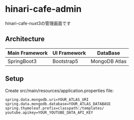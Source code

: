 # hinari-cafe-admin
hinari-cafe-nuxt3の管理画面です

## Architecture

| Main Framework | UI Framework | DataBase |
| --- | --- | --- |
| SpringBoot3 | Bootstrap5 | MongoDB Atlas |

## Setup

Create src/main/resources/application.properties file:

```
spring.data.mongodb.uri=YOUR_ATLAS_URI
spring.data.mongodb.database=YOUR_ATLAS_DATABASE
spring.thymeleaf.prefix=classpath:/templates/
youtube.apikey=YOUR_YOUTUBE_DATA_API_KEY
```
